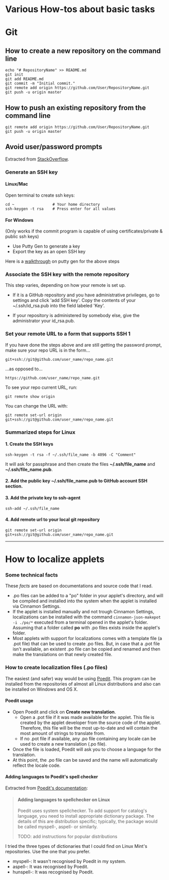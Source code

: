 # Various How-tos about basic tasks

# Git

## How to create a new repository on the command line

```shell
echo "# RepositoryName" >> README.md
git init
git add README.md
git commit -m "Initial commit."
git remote add origin https://github.com/User/RepositoryName.git
git push -u origin master
```

## How to push an existing repository from the command line

```shell
git remote add origin https://github.com/User/RepositoryName.git
git push -u origin master
```

## Avoid user/password prompts

Extracted from [StackOverflow](http://stackoverflow.com/questions/8588768/git-push-username-password-how-to-avoid).

### Generate an SSH key

#### Linux/Mac

Open terminal to create ssh keys:

```shell
cd ~                 # Your home directory
ssh-keygen -t rsa    # Press enter for all values
```

#### For Windows

(Only works if the commit program is capable of using certificates/private & public ssh keys)

- Use Putty Gen to generate a key
- Export the key as an open SSH key

Here is a [walkthrough](http://ask-leo.com/how_do_i_create_and_use_public_keys_with_ssh.html) on putty gen for the above steps

### Associate the SSH key with the remote repository

This step varies, depending on how your remote is set up.

- If it is a GitHub repository and you have administrative privileges, go to settings and click 'add SSH key'. Copy the contents of your ~/.ssh/id_rsa.pub into the field labeled 'Key'.

- If your repository is administered by somebody else, give the administrator your id_rsa.pub.

### Set your remote URL to a form that supports SSH 1

If you have done the steps above and are still getting the password prompt, make sure your repo URL is in the form...

`git+ssh://git@github.com/user_name/repo_name.git`

...as opposed to...

`https://github.com/user_name/repo_name.git`

To see your repo current URL, run:

```shell
git remote show origin
```

You can change the URL with:

```shell
git remote set-url origin git+ssh://git@github.com/user_name/repo_name.git
```

### Summarized steps for Linux

#### 1. Create the SSH keys

```shell
ssh-keygen -t rsa -f ~/.ssh/file_name -b 4096 -C "Comment"
```

It will ask for passphrase and then create the files **~/.ssh/file_name** and **~/.ssh/file_name.pub**.

#### 2. Add the public key **~/.ssh/file_name.pub** to GitHub account SSH section.

#### 3. Add the private key to ssh-agent

```shell
ssh-add ~/.ssh/file_name
```

#### 4. Add remote url to your local git repository

```shell
git remote set-url origin git+ssh://git@github.com/user_name/repo_name.git
```

***

# How to localize applets

### Some technical facts

These *facts* are based on documentations and source code that I read.

- .po files can be added to a "po" folder in your applet's directory, and will be compiled and installed into the system when the applet is installed via Cinnamon Settings.
- If the applet is installed manually and not trough Cinnamon Settings, localizations can be installed with the command `cinnamon-json-makepot -i ./po/*` executed from a terminal opened in the applet's folder. Assuming that a folder called **po** with .po files exists inside the applet's folder.
- Most applets with support for localizations comes with a template file (a .pot file) that can be used to create .po files. But, in case that a .pot file isn't available, an existent .po file can be copied and renamed and then make the translations on that newly created file.

### How to create localization files (.po files)

The easiest (and safer) way would be using [Poedit](https://poedit.net/). This program can be installed from the repositories of almost all Linux distributions and also can be installed on Windows and OS X.

#### Poedit usage

- Open Poedit and click on **Create new translation**.
    - Open a .pot file if it was made available for the applet. This file is created by the applet developer from the source code of the applet. Therefore, this file will be the most up-to-date and will contain the most amount of strings to translate from.
    - If no .pot file if available, any .po file containing any locale can be used to create a new translation (.po file).
- Once the file is loaded, Poedit will ask you to choose a language for the translation.
- At this point, the .po file can be saved and the name will automatically reflect the locale code.


#### Adding languages to Poedit's spell checker

Extracted from [Poedit's documentation](https://poedit.net/trac/wiki/Doc/SpellcheckerLinux):

> #### Adding languages to spellchecker on Linux
> Poedit uses system spellchecker. To add support for catalog's language, you need to install appropriate dictionary package. The details of this are distribution specific; typically, the package would be called myspell-<language code>, aspell-<language code> or similarly.
> 
> TODO: add instructions for popular distributions

I tried the three types of dictionaries that I could find on Linux Mint's repositories. Use the one that you prefer.

- myspell-<language code>: It wasn't recognised by Poedit in my system.
- aspell-<language code>: It was recognised by Poedit.
- hunspell-<language code>: It was recognised by Poedit.
